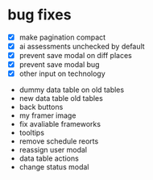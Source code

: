 # bug fixes

- [x] make pagination compact
- [x] ai assessments unchecked by default
- [x] prevent save modal on diff places
- [x] prevent save modal bug
- [x] other input on technology
- dummy data table on old tables
- new data table old tables
- back buttons
- my framer image
- fix avaliable frameworks
- tooltips
- remove schedule reorts
- reassign user modal
- data table actions
- change status modal
